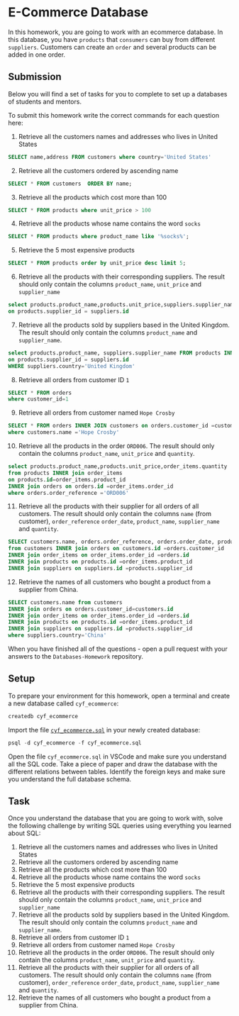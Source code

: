 # E-Commerce Database

In this homework, you are going to work with an ecommerce database. In this database, you have `products` that `consumers` can buy from different `suppliers`. Customers can create an `order` and several products can be added in one order.

## Submission

Below you will find a set of tasks for you to complete to set up a databases of students and mentors.

To submit this homework write the correct commands for each question here:

1. Retrieve all the customers names and addresses who lives in United States

```sql
SELECT name,address FROM customers where country='United States'

```

2. Retrieve all the customers ordered by ascending name

```sql
SELECT * FROM customers  ORDER BY name;

```

3. Retrieve all the products which cost more than 100

```sql
SELECT * FROM products where unit_price > 100

```

4. Retrieve all the products whose name contains the word `socks`

```sql
SELECT * FROM products where product_name like '%socks%';

```

5. Retrieve the 5 most expensive products

```sql
SELECT * FROM products order by unit_price desc limit 5;
```

6. Retrieve all the products with their corresponding suppliers. The result should only contain the columns `product_name`, `unit_price` and `supplier_name`
```sql
select products.product_name,products.unit_price,suppliers.supplier_name  FROM products INNER join suppliers
on products.supplier_id = suppliers.id
```

7. Retrieve all the products sold by suppliers based in the United Kingdom. The result should only contain the columns `product_name` and `supplier_name`.
```sql
select products.product_name, suppliers.supplier_name FROM products INNER join suppliers
on products.supplier_id = suppliers.id
WHERE suppliers.country='United Kingdom'
```

8. Retrieve all orders from customer ID `1`
```sql
SELECT * FROM orders 
where customer_id=1
 ``` 
9. Retrieve all orders from customer named `Hope Crosby`
```sql
SELECT * FROM orders INNER JOIN customers on orders.customer_id =customers.id 
where customers.name ='Hope Crosby'
```
10. Retrieve all the products in the order `ORD006`. The result should only contain the columns `product_name`, `unit_price` and `quantity`.

```sql
select products.product_name,products.unit_price,order_items.quantity 
from products INNER join order_items 
on products.id=order_items.product_id
INNER join orders on orders.id =order_items.order_id 
where orders.order_reference ='ORD006'
```
11. Retrieve all the products with their supplier for all orders of all customers. The result should only contain the columns `name` (from customer), `order_reference` `order_date`, `product_name`, `supplier_name` and `quantity`.
```sql
SELECT customers.name, orders.order_reference, orders.order_date, products.product_name, suppliers.supplier_name, order_items.quantity
from customers INNER join orders on customers.id =orders.customer_id 
INNER join order_items on order_items.order_id =orders.id 
INNER join products on products.id =order_items.product_id 
INNER join suppliers on suppliers.id =products.supplier_id 
```
12. Retrieve the names of all customers who bought a product from a supplier from China.
```sql
SELECT customers.name from customers 
INNER join orders on orders.customer_id=customers.id 
INNER join order_items on order_items.order_id =orders.id 
INNER join products on products.id =order_items.product_id 
INNER join suppliers on suppliers.id =products.supplier_id 
where suppliers.country='China'

```


When you have finished all of the questions - open a pull request with your answers to the `Databases-Homework` repository.

## Setup

To prepare your environment for this homework, open a terminal and create a new database called `cyf_ecommerce`:

```sql
createdb cyf_ecommerce
```

Import the file [`cyf_ecommerce.sql`](./cyf_ecommerce.sql) in your newly created database:

```sql
psql -d cyf_ecommerce -f cyf_ecommerce.sql
```

Open the file `cyf_ecommerce.sql` in VSCode and make sure you understand all the SQL code. Take a piece of paper and draw the database with the different relations between tables. Identify the foreign keys and make sure you understand the full database schema.

## Task

Once you understand the database that you are going to work with, solve the following challenge by writing SQL queries using everything you learned about SQL:

1. Retrieve all the customers names and addresses who lives in United States
2. Retrieve all the customers ordered by ascending name
3. Retrieve all the products which cost more than 100
4. Retrieve all the products whose name contains the word `socks`
5. Retrieve the 5 most expensive products
6. Retrieve all the products with their corresponding suppliers. The result should only contain the columns `product_name`, `unit_price` and `supplier_name`
7. Retrieve all the products sold by suppliers based in the United Kingdom. The result should only contain the columns `product_name` and `supplier_name`.
8. Retrieve all orders from customer ID `1`
9. Retrieve all orders from customer named `Hope Crosby`
10. Retrieve all the products in the order `ORD006`. The result should only contain the columns `product_name`, `unit_price` and `quantity`.
11. Retrieve all the products with their supplier for all orders of all customers. The result should only contain the columns `name` (from customer), `order_reference` `order_date`, `product_name`, `supplier_name` and `quantity`.
12. Retrieve the names of all customers who bought a product from a supplier from China.
